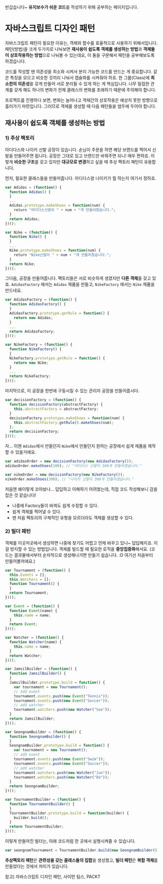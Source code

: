 반갑습니다~
**유지보수가 쉬운 코드**를 작성하기 위해 공부하는 페이지입니다.

# 자바스크립트 디자인 패턴

자바스크립트 패턴이 필요한 이유는, 객체와 함수를 효율적으로 사용하기 위해서입니다. 패턴(방법)을 크게 두가지로 나눠보면 
**재사용이 쉽도록 객체를 생성하는 방법**과 **객체들이 상호작용하는 방법**으로 나눠볼 수 있는데요, 이 둘을 구분해서 패턴을 공부해보도록 하겠습니다.

코드를 작성할 땐 의존성을 최소화 시켜서 분리 가능한 코드를 만드는 게 중요합니다. 같은 특징을 모으고 비슷한 것끼리 나눠서 캡슐화를 시켜줘야 하죠. 
한 그룹(Class)에 **최소한의 의존성**을 갖게 만들어 서로 분리될 수 있게 하는 게 핵심입니다. 너무 밀접한 관계를 갖게 해도 하나의 변화가 전체 클래스의 변화를 초래하기 때문에 주의해야 합니다.

프로젝트를 진행하다 보면, 변화는 늘어나고 객체간의 상호작용은 예상치 못한 방향으로 흘러가기 마련입니다.
그러므로 객체를 생성할 때 다음 패턴들을 염두에 두어야 합니다.

## 재사용이 쉽도록 객체를 생성하는 방법

### 1) 추상 팩토리

아디다스와 나이키 신발 공장이 있습니다. 손님이 주문을 하면 해당 브랜드를 찍어서 신발을 만들어주면 됩니다. 
공장은 그대로 있고 브랜드만 바꿔주면 되니! 매우 편하죠. 이렇게 **비슷한 구조**를 갖고 있지만 **대규모로 변경**하고 싶을 때 추상 팩토리 패턴이 유용합니다. 

먼저, 필요한 클래스들을 만들어줍니다. 아디다스랑 나이키가 뭘 하는지 여기서 정하죠.

```javascript
var Adidas = (function() {
  function Adidas() {
  }
  ...
  Adidas.prototype.makeShoes = function(num) {
    return "아디다스신발이 " + num + "개 만들어졌습니다.";
  }
  return Adidas;
})();

var Nike = (function() {
  function Nike() {
  }
  ...
  Nike.prototype.makeShoes = function(num) {
    return "Nike신발이 " + num + "개 만들어졌습니다.";
  }
  return Nike;
})();
```

그다음, 공장을 만들어줍니다. 팩토리들은 서로 비슷하게 생겼지만 **다른 객체**를 갖고 있죠. `AdidasFactory` 에서는 `Adidas` 제품을 만들고, 
`NikeFactory` 에서는 `Nike` 제품을 만드네요.

```javascript
var AdidasFactory = (function() {
  function AdidasFactory() {
  }
  AdidasFactory.prototype.getRule = function() {
    return new Adidas;
  }
  ...
  return AdidasFactory;
})();

var NikeFactory = (function() {
  function NikeFactory() {
  }
  NikeFactory.prototype.getRule = function() {
    return new Nike;
  }
  ...
  return NikeFactory;
})();
```

마지막으로, 이 공장을 한번에 구동시킬 수 있는 관리자 공장을 만들어줍시다.

```javascript
var decisionFactory = (function() {
  function decisionFactory(abstractFactory) {
    this.abstractFactory = abstractFactory;
  }
  decisionFactory.prototype.makeShoes = function(num) {
    this.abstractFactory.getRule().makeShoes(num);
  };
  return decisionFactory;
})();
```

자... 이젠 `Adidas`에서 만들던지 `Nike`에서 만들던지 원하는 공장에서 쉽게 제품을 제작할 수 있을거에요.

```javascript
var adidasOrder = new decisionFactory(new AdidasFactory());
adidasOrder.makeShoes(100); // "아디다스 신발이 100개 만들어졌습니다."

var nikeOrder = new decisionFactory(new NikeFactory());
nikeOrder.makeShoes(300); // "나이키 신발이 300개 만들어졌습니다."
```

처음엔 왜이렇게 꼬아놨나... 답답하고 이해하기 어려웠는데, 직접 코드 작성해보니 감을 잡은 것 같습니다!

- 나중에 Factory들이 바껴도 쉽게 수정할 수 있다. 
- 쉽게 객체를 찍어낼 수 있다.
- 맨 처음 팩토리의 구체적인 유형을 모르더라도 객체를 생성할 수 있다.

### 2) 빌더 패턴

객체를 이곳저곳에서 생성하면 나중에 찾기도 어렵고 언제 바꾸고 있나~ 답답해지죠. 이걸 방지할 수 있는 방법입니다. 
객체를 빌드할 때 필요한 로직을 **중앙집중화**해서요. (코드는 결과물에서부터 순차적으로 생성해나가면 만들기 쉽습니다. :D 여기선 처음부터 만들어볼꺼에요.)

```javascript
var Tournament = (function() {
  this.Events = [];
  this.Watchers = [];
  function Tournament() {
  }
  return Tournament;
})();

var Event = (function() {
  function Event(name) {
    this.name = name;
  }
  return Event;
})();

var Watcher = (function() {
  function Watcher(name) {
    this.name = name;
  }
  return Watcher;
})();

var JamsilBuilder = (function() {
  function JamsilBuilder() {
  }
  JamsilBuilder.prototype.build = function() {
    var tournament = new Tournament();
    // add event 
    tournament.events.push(new Event("Tennis"));
    tournament.events.push(new Event("Soccer"));
    // add watcher
    tournament.watchers.push(new Watcher("Soo"));
  }
  return JamsilBuilder;
})();

var SeongnamBuilder = (function() {
  function SeongnamBuilder() {
  }
  SeongnamBuilder.prototype.build = function() {
    var tournament = new Tournament();
    // add event 
    tournament.events.push(new Event("Swim"));
    tournament.events.push(new Event("Soccer"));
    // add watcher
    tournament.watchers.push(new Watcher("Jun"));
    tournament.watchers.push(new Watcher("Do"));
  }
  return SeongnamBuilder;
})();

var TournamentBuilder = (function() {
  function TournamentBuilder() {
  }
  TournamentBuilder.prototype.build = function(builder) {
    builder.build();
  }
  return TournamentBuilder;
})();

```
이렇게 만들어진 빌더는, 아래 코드처럼 한 곳에서 실행시켜줄 수 있습니다.

```javascript
var seongnamTournament = TournamentBuilder.build(new SeongnamBuilder());
```

**추상팩토리 패턴**은 **관련성을 갖는 클래스들의 집합**을 생성했고, **빌더 패턴**은 **복합 객체**를 만들었다는 것에서 차이가 있습니다. 


참고) 자바스크립트 디자인 패턴, 사이먼 팀스, PACKT

